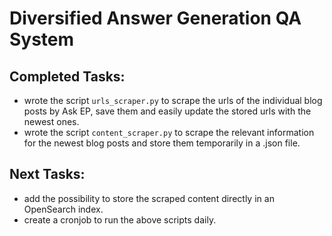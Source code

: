 # Diversified Answer Generation QA System

## Completed Tasks:
- wrote the script `urls_scraper.py` to scrape the urls of the individual blog posts by Ask EP, save them and easily update the stored urls with the newest ones.
- wrote the script `content_scraper.py` to scrape the relevant information for the newest blog posts and store them temporarily in a .json file.

## Next Tasks:
- add the possibility to store the scraped content directly in an OpenSearch index.
- create a cronjob to run the above scripts daily.